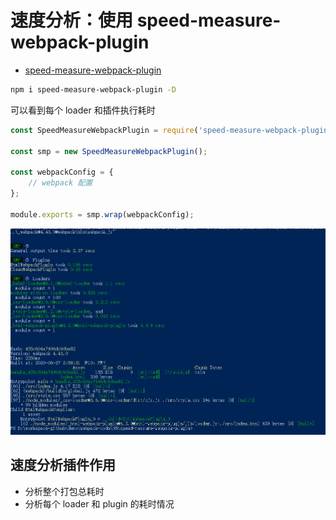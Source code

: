 # 速度分析：使用 speed-measure-webpack-plugin

- [speed-measure-webpack-plugin](https://github.com/stephencookdev/speed-measure-webpack-plugin)

```bash
npm i speed-measure-webpack-plugin -D
```

可以看到每个 loader 和插件执行耗时

```js
const SpeedMeasureWebpackPlugin = require('speed-measure-webpack-plugin');

const smp = new SpeedMeasureWebpackPlugin();

const webpackConfig = {
    // webpack 配置
};

module.exports = smp.wrap(webpackConfig);
```

![smp_145916.png](../img/smp_145916.png)

## 速度分析插件作用

- 分析整个打包总耗时
- 分析每个 loader 和 plugin 的耗时情况
